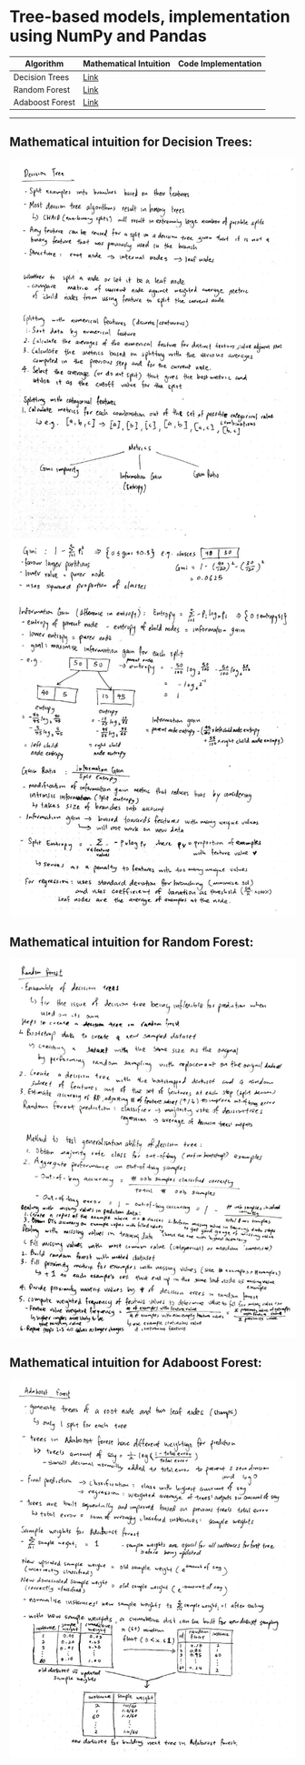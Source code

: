 # Tree-based models, implementation using NumPy and Pandas

| Algorithm                 | Mathematical Intuition     | Code Implementation |
| ------------------------- | -------------------------- | ------------------- |
| Decision Trees    | [Link](#mathematical-intuition-for-decision-trees)    |
| Random Forest     | [Link](#mathematical-intuition-for-random-forest)     |
| Adaboost Forest   | [Link](#mathematical-intuition-for-adaboost-forest)   |

---

## Mathematical intuition for Decision Trees:
![](../assets/trees/decision_tree_1.jpg)
![](../assets/trees/decision_tree_2.jpg)

## Mathematical intuition for Random Forest:
![](../assets/trees/random_forest.jpg)

## Mathematical intuition for Adaboost Forest:
![](../assets/trees/adaboost.jpg)

